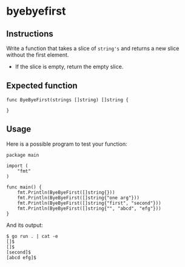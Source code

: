 # byebyefirst
## Instructions

Write a function that takes a slice of `string's` and returns a new slice without the first element.

  -  If the slice is empty, return the empty slice.

## Expected function

```
func ByeByeFirst(strings []string) []string {

}
```

## Usage

Here is a possible program to test your function:

```
package main

import (
	"fmt"
)

func main() {
	fmt.Println(ByeByeFirst([]string{}))
	fmt.Println(ByeByeFirst([]string{"one arg"}))
	fmt.Println(ByeByeFirst([]string{"first", "second"}))
	fmt.Println(ByeByeFirst([]string{"", "abcd", "efg"}))
}
```

And its output:

```
$ go run . | cat -e
[]$
[]$
[second]$
[abcd efg]$
```